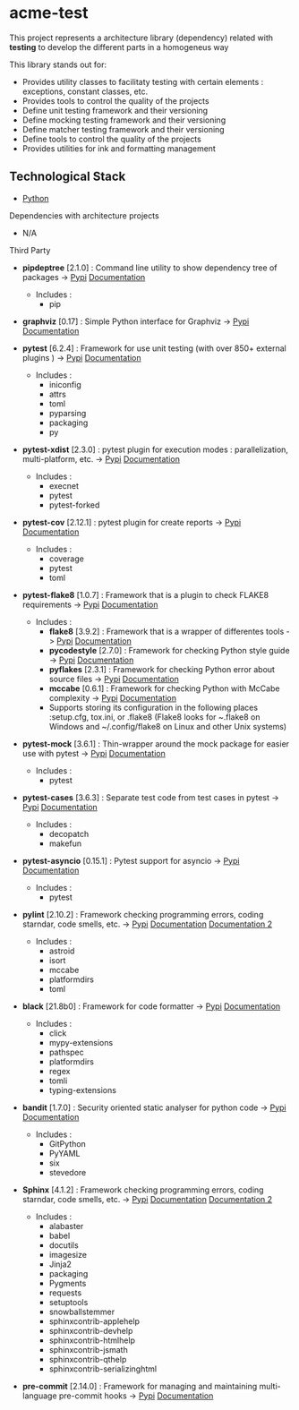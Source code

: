 # acme-test

This project represents a architecture library (dependency) related with **testing** to develop the different parts in a homogeneus way

This library stands out for:

* Provides utility classes to facilitaty testing with certain elements : exceptions, constant classes, etc.
* Provides tools to control the quality of the projects
* Define unit testing framework and their versioning
* Define mocking testing framework and their versioning
* Define matcher testing framework and their versioning
* Define tools to control the quality of the projects
* Provides utilities for ink and formatting management




## Technological Stack

* [Python](https://www.python.org/)

Dependencies with architecture projects

* N/A

Third Party

* **pipdeptree** [2.1.0] : Command line utility to show dependency tree of packages -> [Pypi](https://pypi.org/project/pipdeptree/) [Documentation](https://github.com/naiquevin/pipdeptree)

  * Includes :
    * pip

* **graphviz** [0.17] : Simple Python interface for Graphviz -> [Pypi](https://pypi.org/search/?q=graphviz) [Documentation](https://github.com/xflr6/graphviz)

* **pytest** [6.2.4] : Framework for use unit testing (with over 850+ external plugins ) -> [Pypi](https://pypi.org/project/pytest/) [Documentation](https://docs.pytest.org/en/latest/)

  * Includes :
    * iniconfig
    * attrs
    * toml
    * pyparsing
    * packaging
    * py

* **pytest-xdist** [2.3.0] : pytest plugin for execution modes : parallelization, multi-platform, etc. -> [Pypi](https://pypi.org/project/pytest-cov/) [Documentation](https://github.com/pytest-dev/pytest-cov)

  * Includes :
    * execnet
    * pytest
    * pytest-forked

* **pytest-cov** [2.12.1] : pytest plugin for create reports -> [Pypi](https://pypi.org/project/pytest-cov/) [Documentation](https://github.com/pytest-dev/pytest-cov)

  * Includes :
    * coverage
    * pytest
    * toml

* **pytest-flake8** [1.0.7] : Framework that is a plugin to check FLAKE8 requirements -> [Pypi](https://pypi.org/project/pytest-flake8/) [Documentation](https://flake8.pycqa.org/en/latest/index.html#quickstart)

  * Includes :
    * **flake8** [3.9.2] : Framework that is a wrapper of differentes tools -> [Pypi](https://pypi.org/project/flake8/) [Documentation](https://flake8.pycqa.org/en/latest/index.html#quickstart)
    * **pycodestyle** [2.7.0] : Framework for checking Python style guide -> [Pypi](https://pypi.org/project/pycodestyle/) [Documentation](https://www.python.org/dev/peps/pep-0008/)
    * **pyflakes** [2.3.1] : Framework for checking Python error about source files -> [Pypi](https://pypi.org/project/pyflakes/) [Documentation](https://github.com/PyCQA/pyflakes)
    * **mccabe** [0.6.1] : Framework for checking Python with McCabe complexity -> [Pypi](https://pypi.org/project/mccabe/) [Documentation](https://github.com/pycqa/mccabe)
    * Supports storing its configuration in the following places :setup.cfg, tox.ini, or .flake8 (Flake8 looks for ~\.flake8 on Windows and ~/.config/flake8 on Linux and other Unix systems)

* **pytest-mock** [3.6.1] : Thin-wrapper around the mock package for easier use with pytest -> [Pypi](https://pypi.org/project/pytest-mock/) [Documentation](https://github.com/pytest-dev/pytest-mock/)

  * Includes :
    * pytest

* **pytest-cases** [3.6.3] : Separate test code from test cases in pytest -> [Pypi](https://pypi.org/project/pytest-cases/) [Documentation](https://github.com/smarie/python-pytest-cases/)

  * Includes :
    * decopatch
    * makefun

* **pytest-asyncio** [0.15.1] : Pytest support for asyncio -> [Pypi](https://pypi.org/project/pytest-asyncio/) [Documentation](https://github.com/pytest-dev/pytest-asyncio)

  * Includes :
    * pytest

* **pylint** [2.10.2] : Framework checking programming errors, coding starndar, code smells, etc. -> [Pypi](https://pypi.org/project/pylint/) [Documentation](https://github.com/PyCQA/pylint) [Documentation 2](http://pylint.pycqa.org/en/latest/)

  * Includes :
    * astroid
    * isort
    * mccabe
    * platformdirs
    * toml

* **black** [21.8b0] : Framework for code formatter -> [Pypi](https://pypi.org/project/black/) [Documentation](https://github.com/psf/black)

  * Includes :
    * click
    * mypy-extensions
    * pathspec
    * platformdirs
    * regex
    * tomli
    * typing-extensions

* **bandit** [1.7.0] : Security oriented static analyser for python code -> [Pypi](https://pypi.org/project/bandit/) [Documentation](https://bandit.readthedocs.io/en/latest/)

  * Includes :
    * GitPython
    * PyYAML
    * six
    * stevedore

* **Sphinx** [4.1.2] : Framework checking programming errors, coding starndar, code smells, etc. -> [Pypi](https://pypi.org/project/pylint/) [Documentation](https://github.com/PyCQA/pylint) [Documentation 2](http://pylint.pycqa.org/en/latest/)

  * Includes :
    * alabaster
    * babel
    * docutils
    * imagesize
    * Jinja2
    * packaging
    * Pygments
    * requests
    * setuptools
    * snowballstemmer
    * sphinxcontrib-applehelp
    * sphinxcontrib-devhelp
    * sphinxcontrib-htmlhelp
    * sphinxcontrib-jsmath
    * sphinxcontrib-qthelp
    * sphinxcontrib-serializinghtml

* **pre-commit** [2.14.0] : Framework for managing and maintaining multi-language pre-commit hooks -> [Pypi](https://pypi.org/project/pre-commit/) [Documentation](https://pre-commit.com/)


